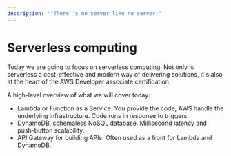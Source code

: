 ```yaml
---
description: '"There''s no server like no server!"'
---
```


# Serverless computing

Today we are going to focus on serverless computing. Not only is serverless a cost-effective and modern way of delivering solutions, it's also at the heart of the AWS Developer associate certification.&#x20;

A high-level overview of what we will cover today:

* Lambda or Function as a Service. You provide the code, AWS handle the underlying infrastructure. Code runs in response to triggers.
* DynamoDB, schemaless NoSQL database. Millisecond latency and push-button scalability.&#x20;
* API Gateway for building APIs. Often used as a front for Lambda and DynamoDB.
